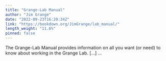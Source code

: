 ```yaml
---
title: "Grange-Lab Manual"
author: "Jim Grange"
date: "2022-09-23T16:20:34Z"
link: "https://bookdown.org/JimGrange/lab_manual/"
length_weight: "11.6%"
pinned: false
---
```


The Grange-Lab Manual provides information on all you want (or need) to know about working in the Grange Lab. [...]  ...
